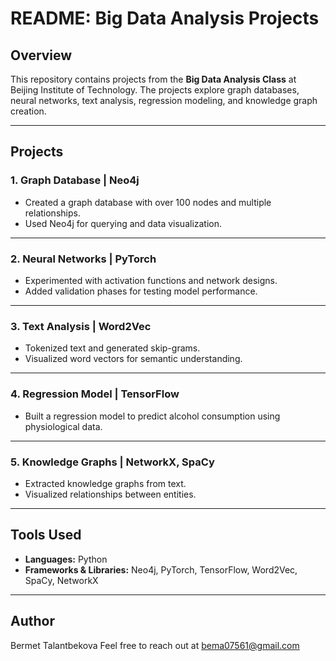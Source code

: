 # README: Big Data Analysis Projects

## Overview
This repository contains projects from the **Big Data Analysis Class** at Beijing Institute of Technology. The projects explore graph databases, neural networks, text analysis, regression modeling, and knowledge graph creation.

---

## Projects

### 1. **Graph Database | Neo4j**
- Created a graph database with over 100 nodes and multiple relationships.  
- Used Neo4j for querying and data visualization.

---

### 2. **Neural Networks | PyTorch**
- Experimented with activation functions and network designs.  
- Added validation phases for testing model performance.

---

### 3. **Text Analysis | Word2Vec**
- Tokenized text and generated skip-grams.  
- Visualized word vectors for semantic understanding.

---

### 4. **Regression Model | TensorFlow**
- Built a regression model to predict alcohol consumption using physiological data.

---

### 5. **Knowledge Graphs | NetworkX, SpaCy**
- Extracted knowledge graphs from text.  
- Visualized relationships between entities.

---

## Tools Used
- **Languages:** Python  
- **Frameworks & Libraries:** Neo4j, PyTorch, TensorFlow, Word2Vec, SpaCy, NetworkX

---

## Author
Bermet Talantbekova
Feel free to reach out at bema07561@gmail.com
